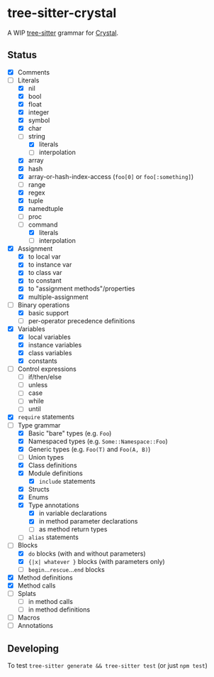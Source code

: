 # tree-sitter-crystal

A WIP [tree-sitter](https://tree-sitter.github.io/) grammar for [Crystal](https://crystal-lang.org).

## Status

- [x] Comments
- [ ] Literals
    - [x] nil
	- [x] bool
	- [x] float
	- [x] integer
	- [x] symbol
	- [x] char
	- [ ] string
		- [x] literals
		- [ ] interpolation
	- [x] array
	- [x] hash
	- [x] array-or-hash-index-access (`foo[0]` or `foo[:something]`)
	- [ ] range
	- [x] regex
	- [x] tuple
	- [x] namedtuple
	- [ ] proc
	- [ ] command
		- [x] literals
		- [ ] interpolation
- [x] Assignment
	- [x] to local var
	- [x] to instance var
	- [x] to class var
	- [x] to constant
	- [x] to "assignment methods"/properties
	- [x] multiple-assignment
- [ ] Binary operations
	- [x] basic support
	- [ ] per-operator precedence definitions
- [x] Variables
	- [x] local variables
	- [x] instance variables
	- [x] class variables
	- [x] constants
- [ ] Control expressions
	- [ ] if/then/else
	- [ ] unless
	- [ ] case
	- [ ] while
	- [ ] until 
- [x] `require` statements
- [ ] Type grammar
	- [x] Basic "bare" types (e.g. `Foo`)
	- [x] Namespaced types (e.g. `Some::Namespace::Foo`)
	- [x] Generic types (e.g. `Foo(T)` and `Foo(A, B)`)
	- [ ] Union types
	- [x] Class definitions
	- [x] Module definitions
		- [x] `include` statements
	- [x] Structs
	- [x] Enums
	- [x] Type annotations  
		- [x] in variable declarations
		- [x] in method parameter declarations
		- [ ] as method return types
	- [ ] `alias` statements
- [ ] Blocks
	- [x] `do` blocks (with and without parameters)
	- [x] `{|x| whatever }` blocks (with parameters only)
	- [ ] `begin`...`rescue`...`end` blocks
- [x] Method definitions
- [x] Method calls
- [ ] Splats
	- [ ] in method calls
	- [ ] in method definitions
- [ ] Macros
- [ ] Annotations

## Developing

To test `tree-sitter generate && tree-sitter test` (or just `npm test`)

